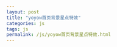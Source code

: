 ```yaml
---
layout: post
title: "yoyow首页背景星点特效"
categories: js
tags: js
permalink: /js/yoyow首页背景星点特效.html
---
```

<canvas id="canvas" class="" style="background-color:black" width="650px"  height="500px">
<script src="{{ "/src/js/yoyow首页背景星点特效/sprite_animate.js" | relative_url }}"></script>